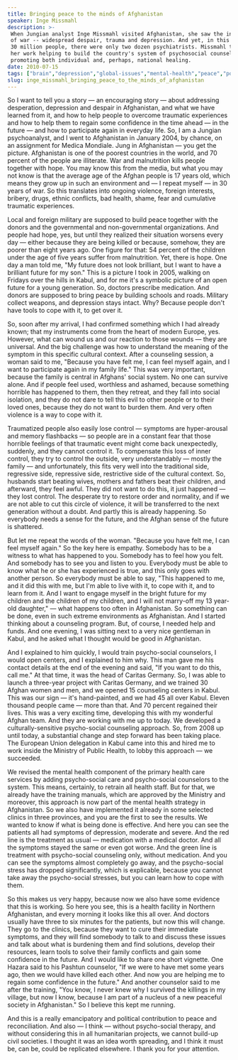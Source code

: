```yaml
---
title: Bringing peace to the minds of Afghanistan
speaker: Inge Missmahl
description: >-
 When Jungian analyst Inge Missmahl visited Afghanistan, she saw the inner wounds
 of war -- widespread despair, trauma and depression. And yet, in this county of
 30 million people, there were only two dozen psychiatrists. Missmahl talks about
 her work helping to build the country's system of psychosocial counseling,
 promoting both individual and, perhaps, national healing.
date: 2010-07-15
tags: ["brain","depression","global-issues","mental-health","peace","poverty","psychology","violence","war","ptsd"]
slug: inge_missmahl_bringing_peace_to_the_minds_of_afghanistan
---
```


So I want to tell you a story — an encouraging story — about addressing desperation,
depression and despair in Afghanistan, and what we have learned from it, and how to help
people to overcome traumatic experiences and how to help them to regain some confidence in
the time ahead — in the future — and how to participate again in everyday life. So, I am a
Jungian psychoanalyst, and I went to Afghanistan in January 2004, by chance, on an
assignment for Medica Mondiale. Jung in Afghanistan — you get the picture. Afghanistan is
one of the poorest countries in the world, and 70 percent of the people are illiterate.
War and malnutrition kills people together with hope. You may know this from the media,
but what you may not know is that the average age of the Afghan people is 17 years old,
which means they grow up in such an environment and — I repeat myself — in 30 years of
war. So this translates into ongoing violence, foreign interests, bribery, drugs, ethnic
conflicts, bad health, shame, fear and cumulative traumatic experiences.

Local and foreign military are supposed to build peace together with the donors and the
governmental and non-governmental organizations. And people had hope, yes, but until they
realized their situation worsens every day — either because they are being killed or
because, somehow, they are poorer than eight years ago. One figure for that: 54 percent of
the children under the age of five years suffer from malnutrition. Yet, there is hope. One
day a man told me, "My future does not look brilliant, but I want to have a brilliant
future for my son." This is a picture I took in 2005, walking on Fridays over the hills in
Kabul, and for me it's a symbolic picture of an open future for a young generation. So,
doctors prescribe medication. And donors are supposed to bring peace by building schools
and roads. Military collect weapons, and depression stays intact. Why? Because people
don't have tools to cope with it, to get over it.

So, soon after my arrival, I had confirmed something which I had already known; that my
instruments come from the heart of modern Europe, yes. However, what can wound us and our
reaction to those wounds — they are universal. And the big challenge was how to understand
the meaning of the symptom in this specific cultural context. After a counseling session,
a woman said to me, "Because you have felt me, I can feel myself again, and I want to
participate again in my family life." This was very important, because the family is
central in Afghans' social system. No one can survive alone. And if people feel used,
worthless and ashamed, because something horrible has happened to them, then they retreat,
and they fall into social isolation, and they do not dare to tell this evil to other
people or to their loved ones, because they do not want to burden them. And very often
violence is a way to cope with it.

Traumatized people also easily lose control — symptoms are hyper-arousal and memory
flashbacks — so people are in a constant fear that those horrible feelings of that
traumatic event might come back unexpectedly, suddenly, and they cannot control it. To
compensate this loss of inner control, they try to control the outside, very
understandably — mostly the family — and unfortunately, this fits very well into the
traditional side, regressive side, repressive side, restrictive side of the cultural
context. So, husbands start beating wives, mothers and fathers beat their children, and
afterward, they feel awful. They did not want to do this, it just happened — they lost
control. The desperate try to restore order and normality, and if we are not able to cut
this circle of violence, it will be transferred to the next generation without a doubt.
And partly this is already happening. So everybody needs a sense for the future, and the
Afghan sense of the future is shattered.

But let me repeat the words of the woman. "Because you have felt me, I can feel myself
again." So the key here is empathy. Somebody has to be a witness to what has happened to
you. Somebody has to feel how you felt. And somebody has to see you and listen to you.
Everybody must be able to know what he or she has experienced is true, and this only goes
with another person. So everybody must be able to say, "This happened to me, and it did
this with me, but I'm able to live with it, to cope with it, and to learn from it. And I
want to engage myself in the bright future for my children and the children of my
children, and I will not marry-off my 13 year-old daughter," — what happens too often in
Afghanistan. So something can be done, even in such extreme environments as Afghanistan.
And I started thinking about a counseling program. But, of course, I needed help and
funds. And one evening, I was sitting next to a very nice gentleman in Kabul, and he asked
what I thought would be good in Afghanistan.

And I explained to him quickly, I would train psycho-social counselors, I would open
centers, and I explained to him why. This man gave me his contact details at the end of
the evening and said, "If you want to do this, call me." At that time, it was the head of
Caritas Germany. So, I was able to launch a three-year project with Caritas Germany, and we
trained 30 Afghan women and men, and we opened 15 counseling centers in Kabul. This was
our sign — it's hand-painted, and we had 45 all over Kabul. Eleven thousand people came —
more than that. And 70 percent regained their lives. This was a very exciting time,
developing this with my wonderful Afghan team. And they are working with me up to today.
We developed a culturally-sensitive psycho-social counseling approach. So, from 2008 up
until today, a substantial change and step forward has been taking place. The European
Union delegation in Kabul came into this and hired me to work inside the Ministry of
Public Health, to lobby this approach — we succeeded.

We revised the mental health component of the primary health care services by adding
psycho-social care and psycho-social counselors to the system. This means, certainly, to
retrain all health staff. But for that, we already have the training manuals, which are
approved by the Ministry and moreover, this approach is now part of the mental health
strategy in Afghanistan. So we also have implemented it already in some selected clinics in
three provinces, and you are the first to see the results. We wanted to know if what is
being done is effective. And here you can see the patients all had symptoms of depression,
moderate and severe. And the red line is the treatment as usual — medication with a
medical doctor. And all the symptoms stayed the same or even got worse. And the green line
is treatment with psycho-social counseling only, without medication. And you can see the
symptoms almost completely go away, and the psycho-social stress has dropped
significantly, which is explicable, because you cannot take away the psycho-social
stresses, but you can learn how to cope with them.

So this makes us very happy, because now we also have some evidence that this is
working. So here you see, this is a health facility in Northern Afghanistan, and every
morning it looks like this all over. And doctors usually have three to six minutes for the
patients, but now this will change. They go to the clinics, because they want to cure
their immediate symptoms, and they will find somebody to talk to and discuss these issues
and talk about what is burdening them and find solutions, develop their resources, learn
tools to solve their family conflicts and gain some confidence in the future. And I would
like to share one short vignette. One Hazara said to his Pashtun counselor, "If we were to
have met some years ago, then we would have killed each other. And now you are helping me
to regain some confidence in the future." And another counselor said to me after the
training, "You know, I never knew why I survived the killings in my village, but now I
know, because I am part of a nucleus of a new peaceful society in Afghanistan." So I
believe this kept me running.

And this is a really emancipatory and political contribution to peace and reconciliation.
And also — I think — without psycho-social therapy, and without considering this in all
humanitarian projects, we cannot build-up civil societies. I thought it was an idea worth
spreading, and I think it must be, can be, could be replicated elsewhere. I thank you for
your attention.

<!--
ad_duration=3.33
comment_count=69
event="TEDGlobal 2010"
external_start_time=0
has_talk_citation=0
intro_duration=11.82
is_subtitle_required="False"
is_talk_featured="True"
language="en"
language_swap="False"
native_language="en"
number_of_related_talks=6
number_of_speakers=1
number_of_subtitled_videos=26
number_of_tags=10
number_of_talk_download_languages=26
number_of_talk_more_resources=0
number_of_talk_recommendations=0
number_of_talks_take_actions=1
post_ad_duration=0.83
published_timestamp="2010-09-29 08:24:00"
recording_date="2010-07-15"
speaker_description="Analytical psychologist"
speaker_is_published=1
speaker_name="Inge Missmahl"
talk_more_resources=[]
talk_name="Bringing peace to the minds of Afghanistan"
talks_tags=["brain","depression","global-issues","mental-health","peace","poverty","psychology","violence","war","ptsd"]
url_audio="https://download.ted.com/talks/IngeMissmahl_2010G.mp3?apikey=acme-roadrunner"
url_photo_speaker="https://pe.tedcdn.com/images/ted/202851_254x191.jpg"
url_photo_talk="https://pe.tedcdn.com/images/ted/202850_800x600.jpg"
url_webpage="https://www.ted.com/talks/inge_missmahl_bringing_peace_to_the_minds_of_afghanistan"
video_type_name="TED Stage Talk"
-->